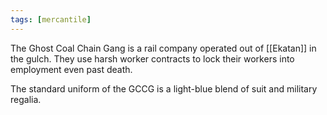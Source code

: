 ```yaml
---
tags: [mercantile]
---
```


The Ghost Coal Chain Gang is a rail company operated out of [[Ekatan]] in the gulch. They use harsh worker contracts to lock their workers into employment even past death.

The standard uniform of the GCCG is a light-blue blend of suit and military regalia.
